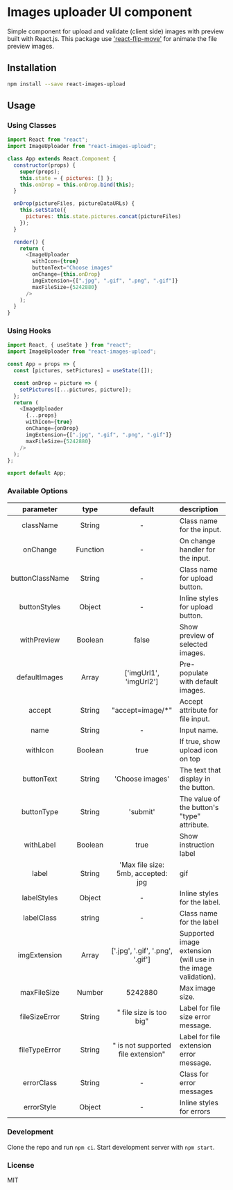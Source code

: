 # Images uploader UI component

Simple component for upload and validate (client side) images with preview built with React.js.
This package use ['react-flip-move'](https://github.com/joshwcomeau/react-flip-move) for animate the file preview images.

## Installation

```bash
npm install --save react-images-upload
```

## Usage
### Using Classes
```javascript
import React from "react";
import ImageUploader from "react-images-upload";

class App extends React.Component {
  constructor(props) {
    super(props);
    this.state = { pictures: [] };
    this.onDrop = this.onDrop.bind(this);
  }

  onDrop(pictureFiles, pictureDataURLs) {
    this.setState({
      pictures: this.state.pictures.concat(pictureFiles)
    });
  }

  render() {
    return (
      <ImageUploader
        withIcon={true}
        buttonText="Choose images"
        onChange={this.onDrop}
        imgExtension={[".jpg", ".gif", ".png", ".gif"]}
        maxFileSize={5242880}
      />
    );
  }
}
```
### Using Hooks
```javascript
import React, { useState } from "react";
import ImageUploader from "react-images-upload";

const App = props => {
  const [pictures, setPictures] = useState([]);

  const onDrop = picture => {
    setPictures([...pictures, picture]);
  };
  return (
    <ImageUploader
      {...props}
      withIcon={true}
      onChange={onDrop}
      imgExtension={[".jpg", ".gif", ".png", ".gif"]}
      maxFileSize={5242880}
    />
  );
};

export default App;
```
### Available Options

|    parameter    |   type   |              default               | description                                                   |
| :-------------: | :------: | :--------------------------------: | :------------------------------------------------------------ |
|    className    |  String  |                 -                  | Class name for the input.                                     |
|    onChange     | Function |                 -                  | On change handler for the input.                              |
| buttonClassName |  String  |                 -                  | Class name for upload button.                                 |
|  buttonStyles   |  Object  |                 -                  | Inline styles for upload button.                              |
|   withPreview   | Boolean  |               false                | Show preview of selected images.                              |
|  defaultImages  |  Array   |       ['imgUrl1', 'imgUrl2']       | Pre-populate with default images.                             |
|     accept      |  String  |         "accept=image/\*"          | Accept attribute for file input.                              |
|      name       |  String  |                 -                  | Input name.                                                   |
|    withIcon     | Boolean  |                true                | If true, show upload icon on top                              |
|   buttonText    |  String  |          'Choose images'           | The text that display in the button.                          |
|   buttonType    |  String  |              'submit'              | The value of the button's "type" attribute.                   |
|    withLabel    | Boolean  |                true                | Show instruction label                                        |
|      label      |  String  | 'Max file size: 5mb, accepted: jpg | gif                                                           | png | gif' | Label text |
|   labelStyles   |  Object  |                 -                  | Inline styles for the label.                                  |
|   labelClass    |  string  |                 -                  | Class name for the label                                      |
|  imgExtension   |  Array   |  ['.jpg', '.gif', '.png', '.gif']  | Supported image extension (will use in the image validation). |
|   maxFileSize   |  Number  |              5242880               | Max image size.                                               |
|  fileSizeError  |  String  |      " file size is too big"       | Label for file size error message.                            |
|  fileTypeError  |  String  | " is not supported file extension" | Label for file extension error message.                       |
|   errorClass    |  String  |                 -                  | Class for error messages                                      |
|   errorStyle    |  Object  |                 -                  | Inline styles for errors                                      |

### Development

Clone the repo and run `npm ci`. Start development server with `npm start`.

### License

MIT
